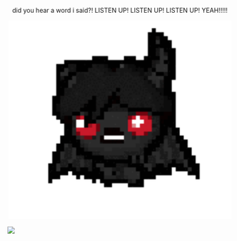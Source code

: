 <p align="center">did you hear a word i said?!
  LISTEN UP! LISTEN UP! LISTEN UP! YEAH!!!!!</p>

<div align="center">
<img src="binding-of (1).gif" width="500px">
</div>

![](https://komarev.com/ghpvc/?username=spachka&color=blueviolet&style=plastic&label=eeehaw:) 



